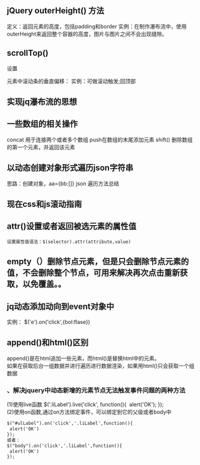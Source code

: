 ## jQuery outerHeight() 方法
定义：返回元素的高度，包括padding和border
实例：在制作瀑布流中，使用outerHeight来返回整个容器的高度，图片与图片之间不会出现缝隙。


## scrollTop() 
 设置 <div> 元素中滚动条的垂直偏移：
 实例：可做滚动触发;回顶部
 
 
## 实现jq瀑布流的思想




## 一些数组的相关操作
concat  用于连接两个或者多个数组
push在数组的末尾添加元素
shift()  删除数组的第一个元素，并返回该元素



## 以动态创建对象形式遍历json字符串
  思路：创建对象，aa={bb:[]}
  json 遍历方法总结
 
## 现在css和js滚动指南

## attr()设置或者返回被选元素的属性值   
    设置属性值语法：$(selector).attr(attribute,value)

## empty（）删除节点元素，但是只会删除节点元素的值，不会删除整个节点，可用来解决再次点击重新获取，以免覆盖。。

## jq动态添加动向到event对象中
   实例： $('e').on('click',{bol:flase})



## append()和html()区别<br/>



append()是在html追加一些元素，而html()是替换html中的元素。<br/>
如果在获取后台一组数据并进行遍历进行数据渲染，如果用html()只会获取一个组数据




### 、解决jquery中动态新增的元素节点无法触发事件问题的两种方法

(1)使用live函数
$('.liLabel').live('click', function(){
 alert('OK');
});<br/>
(2)使用on函数,通过on方法绑定事件，可以绑定到它的父级或者body中<br/>
```html
$("#ulLabel").on('click','.liLabel',function(){
 alert('OK')
});
或者：
$("body").on('click','.liLabel',function(){
 alert('OK')
});
```



  

  

